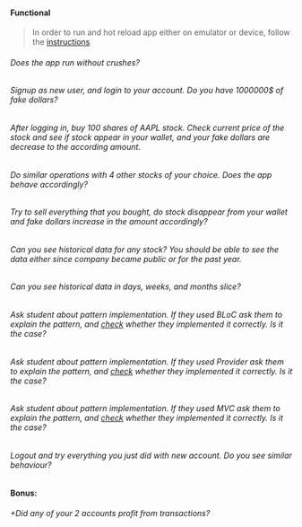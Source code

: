 #### Functional

> In order to run and hot reload app either on emulator or device, follow the [instructions](https://docs.flutter.dev/get-started/test-drive?tab=androidstudio#run-the-app)

###### Does the app run without crushes?

###### Signup as new user, and login to your account. Do you have 1000000$ of fake dollars?

###### After logging in, buy 100 shares of AAPL stock. Check current price of the stock and see if stock appear in your wallet, and your fake dollars are decrease to the according amount.

###### Do similar operations with 4 other stocks of your choice. Does the app behave accordingly?

###### Try to sell everything that you bought, do stock disappear from your wallet and fake dollars increase in the amount accordingly?

###### Can you see historical data for any stock? You should be able to see the data either since company became public or for the past year.

###### Can you see historical data in days, weeks, and months slice?

###### Ask student about pattern implementation. If they used BLoC ask them to explain the pattern, and [check](https://pub.dev/packages/flutter_bloc) whether they implemented it correctly. Is it the case?

###### Ask student about pattern implementation. If they used Provider ask them to explain the pattern, and [check](https://pub.dev/packages/provider) whether they implemented it correctly. Is it the case?

###### Ask student about pattern implementation. If they used MVC ask them to explain the pattern, and [check](https://pub.dev/packages/mvc_pattern) whether they implemented it correctly. Is it the case?

###### Logout and try everything you just did with new account. Do you see similar behaviour?

#### Bonus:

###### +Did any of your 2 accounts profit from transactions?
